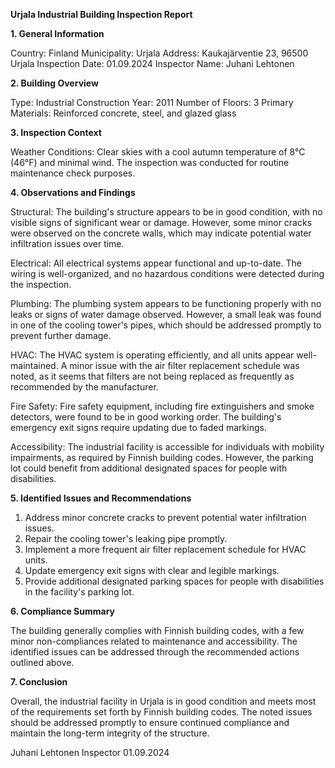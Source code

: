  **Urjala Industrial Building Inspection Report**

**1. General Information**

Country: Finland
Municipality: Urjala
Address: Kaukajärventie 23, 96500 Urjala
Inspection Date: 01.09.2024
Inspector Name: Juhani Lehtonen

**2. Building Overview**

Type: Industrial
Construction Year: 2011
Number of Floors: 3
Primary Materials: Reinforced concrete, steel, and glazed glass

**3. Inspection Context**

Weather Conditions: Clear skies with a cool autumn temperature of 8°C (46°F) and minimal wind. The inspection was conducted for routine maintenance check purposes.

**4. Observations and Findings**

Structural: The building's structure appears to be in good condition, with no visible signs of significant wear or damage. However, some minor cracks were observed on the concrete walls, which may indicate potential water infiltration issues over time.

Electrical: All electrical systems appear functional and up-to-date. The wiring is well-organized, and no hazardous conditions were detected during the inspection.

Plumbing: The plumbing system appears to be functioning properly with no leaks or signs of water damage observed. However, a small leak was found in one of the cooling tower's pipes, which should be addressed promptly to prevent further damage.

HVAC: The HVAC system is operating efficiently, and all units appear well-maintained. A minor issue with the air filter replacement schedule was noted, as it seems that filters are not being replaced as frequently as recommended by the manufacturer.

Fire Safety: Fire safety equipment, including fire extinguishers and smoke detectors, were found to be in good working order. The building's emergency exit signs require updating due to faded markings.

Accessibility: The industrial facility is accessible for individuals with mobility impairments, as required by Finnish building codes. However, the parking lot could benefit from additional designated spaces for people with disabilities.

**5. Identified Issues and Recommendations**

1. Address minor concrete cracks to prevent potential water infiltration issues.
2. Repair the cooling tower's leaking pipe promptly.
3. Implement a more frequent air filter replacement schedule for HVAC units.
4. Update emergency exit signs with clear and legible markings.
5. Provide additional designated parking spaces for people with disabilities in the facility's parking lot.

**6. Compliance Summary**

The building generally complies with Finnish building codes, with a few minor non-compliances related to maintenance and accessibility. The identified issues can be addressed through the recommended actions outlined above.

**7. Conclusion**

Overall, the industrial facility in Urjala is in good condition and meets most of the requirements set forth by Finnish building codes. The noted issues should be addressed promptly to ensure continued compliance and maintain the long-term integrity of the structure.

Juhani Lehtonen
Inspector
01.09.2024